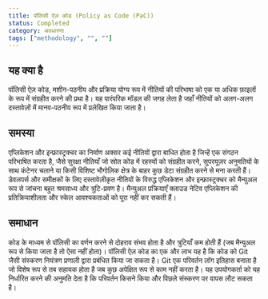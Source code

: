 ```yaml
---
title: पॉलिसी ऐज़ कोड (Policy as Code (PaC))
status: Completed
category: अवधारणा
tags: ["methodology", "", ""]
---
```


## यह क्या है
पॉलिसी ऐज़ कोड, मशीन-पठनीय और प्रक्रिया योग्य रूप में नीतियों की परिभाषा को एक या अधिक फ़ाइलों के रूप में संग्रहीत करने की प्रथा है। यह पारंपरिक मॉडल की जगह लेता है जहाँ नीतियों को अलग-अलग दस्तावेज़ों में मानव-पठनीय रूप में प्रलेखित किया जाता है।

## समस्या
एप्लिकेशन और इन्फ्रास्ट्रक्चर का निर्माण अक्सर कई नीतियों द्वारा बाधित होता है जिन्हें एक संगठन परिभाषित करता है, जैसे सुरक्षा नीतियाँ जो स्रोत कोड में रहस्यों को संग्रहीत करने, सुपरयूज़र अनुमतियों के साथ कंटेनर चलाने या किसी विशिष्ट भौगोलिक क्षेत्र के बाहर कुछ डेटा संग्रहीत करने से मना करती हैं। 
डेवलपर्स और समीक्षकों के लिए दस्तावेज़ीकृत नीतियों के विरुद्ध एप्लिकेशन और इन्फ्रास्ट्रक्चर को मैन्युअल रूप से जांचना बहुत श्रमसाध्य और त्रुटि-प्रवण है। 
मैन्युअल प्रक्रियाएँ क्लाउड नेटिव एप्लिकेशन की प्रतिक्रियाशीलता और स्केल आवश्यकताओं को पूरा नहीं कर सकती हैं।

## समाधान
कोड के माध्यम से पॉलिसी का वर्णन करने से दोहराव संभव होता है और त्रुटियाँ कम होती हैं (जब मैन्युअल रूप से किया जाता है तो ऐसा नहीं होता)।
पॉलिसी ऐज़ कोड का एक और लाभ यह है कि कोड को Git जैसी संस्करण नियंत्रण प्रणाली द्वारा प्रबंधित किया जा सकता है।
Git एक परिवर्तन लॉग इतिहास बनाता है जो विशेष रूप से तब सहायक होता है जब कुछ अपेक्षित रूप से काम नहीं करता है।
यह उपयोगकर्ता को यह निर्धारित करने की अनुमति देता है कि परिवर्तन किसने किया और पिछले संस्करण पर वापस लौट सकता है।